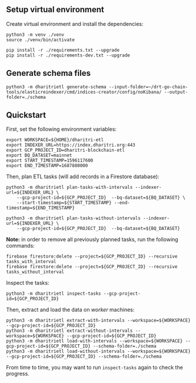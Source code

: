 
## Setup virtual environment

Create virtual environment and install the dependencies:

```
python3 -m venv ./venv
source ./venv/bin/activate

pip install -r ./requirements.txt --upgrade
pip install -r ./requirements-dev.txt --upgrade
```

## Generate schema files

```
python3 -m dharitrietl generate-schema --input-folder=~/drt-go-chain-tools/elasticreindexer/cmd/indices-creator/config/noKibana/ --output-folder=./schema
```

## Quickstart

First, set the following environment variables:

```
export WORKSPACE=${HOME}/dharitri-etl
export INDEXER_URL=https://index.dharitri.org:443
export GCP_PROJECT_ID=dharitri-blockchain-etl
export BQ_DATASET=mainnet
export START_TIMESTAMP=1596117600
export END_TIMESTAMP=1687880000
```

Then, plan ETL tasks (will add records in a Firestore database):

```
python3 -m dharitrietl plan-tasks-with-intervals --indexer-url=${INDEXER_URL} \
    --gcp-project-id=${GCP_PROJECT_ID}  --bq-dataset=${BQ_DATASET} \
    --start-timestamp=${START_TIMESTAMP} --end-timestamp=${END_TIMESTAMP}

python3 -m dharitrietl plan-tasks-without-intervals --indexer-url=${INDEXER_URL} \
    --gcp-project-id=${GCP_PROJECT_ID}  --bq-dataset=${BQ_DATASET}
```

**Note:** in order to remove all previously planned tasks, run the following commands:

```
firebase firestore:delete --project=${GCP_PROJECT_ID} --recursive tasks_with_interval
firebase firestore:delete --project=${GCP_PROJECT_ID} --recursive tasks_without_interval
```

Inspect the tasks:

```
python3 -m dharitrietl inspect-tasks --gcp-project-id=${GCP_PROJECT_ID}
```

Then, extract and load the data on _worker_ machines:

```
python3 -m dharitrietl extract-with-intervals --workspace=${WORKSPACE} --gcp-project-id=${GCP_PROJECT_ID}
python3 -m dharitrietl extract-without-intervals --workspace=${WORKSPACE} --gcp-project-id=${GCP_PROJECT_ID}
python3 -m dharitrietl load-with-intervals --workspace=${WORKSPACE} --gcp-project-id=${GCP_PROJECT_ID} --schema-folder=./schema
python3 -m dharitrietl load-without-intervals --workspace=${WORKSPACE} --gcp-project-id=${GCP_PROJECT_ID} --schema-folder=./schema
```

From time to time, you may want to run `inspect-tasks` again to check the progress.
